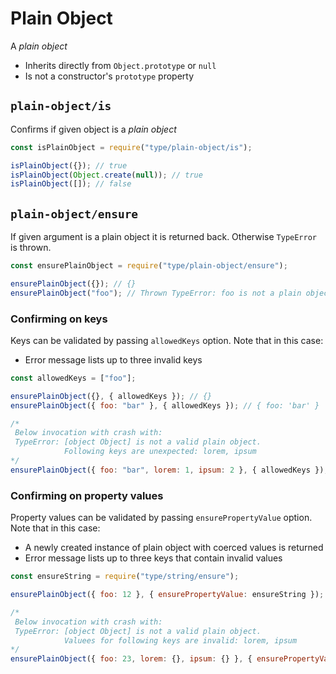# Plain Object

A _plain object_

- Inherits directly from `Object.prototype` or `null`
- Is not a constructor's `prototype` property




<extoc></extoc>

## `plain-object/is`

Confirms if given object is a _plain object_

```javascript
const isPlainObject = require("type/plain-object/is");

isPlainObject({}); // true
isPlainObject(Object.create(null)); // true
isPlainObject([]); // false
```

## `plain-object/ensure`

If given argument is a plain object it is returned back. Otherwise `TypeError` is thrown.

```javascript
const ensurePlainObject = require("type/plain-object/ensure");

ensurePlainObject({}); // {}
ensurePlainObject("foo"); // Thrown TypeError: foo is not a plain object
```

### Confirming on keys

Keys can be validated by passing `allowedKeys` option. Note that in this case:

- Error message lists up to three invalid keys

```javascript
const allowedKeys = ["foo"];

ensurePlainObject({}, { allowedKeys }); // {}
ensurePlainObject({ foo: "bar" }, { allowedKeys }); // { foo: 'bar' }

/*
 Below invocation with crash with:
 TypeError: [object Object] is not a valid plain object.
            Following keys are unexpected: lorem, ipsum
*/
ensurePlainObject({ foo: "bar", lorem: 1, ipsum: 2 }, { allowedKeys });
```

### Confirming on property values

Property values can be validated by passing `ensurePropertyValue` option. Note that in this case:

- A newly created instance of plain object with coerced values is returned
- Error message lists up to three keys that contain invalid values

```javascript
const ensureString = require("type/string/ensure");

ensurePlainObject({ foo: 12 }, { ensurePropertyValue: ensureString }); // { foo: '12' }

/*
 Below invocation with crash with:
 TypeError: [object Object] is not a valid plain object.
            Valuees for following keys are invalid: lorem, ipsum
*/
ensurePlainObject({ foo: 23, lorem: {}, ipsum: {} }, { ensurePropertyValue: ensureString });
```
